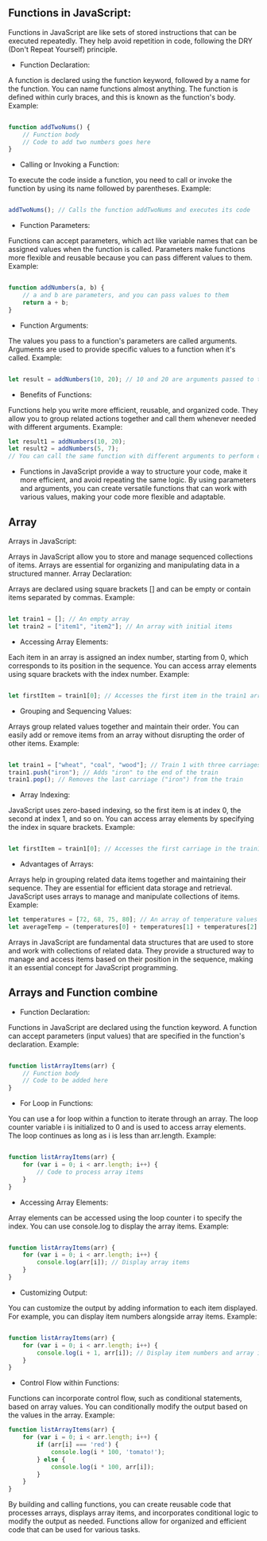 
## Functions in JavaScript:

Functions in JavaScript are like sets of stored instructions that can be executed repeatedly.
They help avoid repetition in code, following the DRY (Don't Repeat Yourself) principle.

- Function Declaration:

A function is declared using the function keyword, followed by a name for the function.
You can name functions almost anything.
The function is defined within curly braces, and this is known as the function's body.
Example:

```javascript

function addTwoNums() {
    // Function body
    // Code to add two numbers goes here
}
```
- Calling or Invoking a Function:

To execute the code inside a function, you need to call or invoke the function by using its name followed by parentheses.
Example:

```javascript

addTwoNums(); // Calls the function addTwoNums and executes its code
```
- Function Parameters:

Functions can accept parameters, which act like variable names that can be assigned values when the function is called.
Parameters make functions more flexible and reusable because you can pass different values to them.
Example:

```javascript

function addNumbers(a, b) {
    // a and b are parameters, and you can pass values to them
    return a + b;
}
```
- Function Arguments:

The values you pass to a function's parameters are called arguments.
Arguments are used to provide specific values to a function when it's called.
Example:

```javascript

let result = addNumbers(10, 20); // 10 and 20 are arguments passed to the function
```

- Benefits of Functions:

Functions help you write more efficient, reusable, and organized code.
They allow you to group related actions together and call them whenever needed with different arguments.
Example:

```javascript
let result1 = addNumbers(10, 20);
let result2 = addNumbers(5, 7);
// You can call the same function with different arguments to perform different calculations.
```
- Functions in JavaScript provide a way to structure your code, make it more efficient, and avoid repeating the same logic. By using parameters and arguments, you can create versatile functions that can work with various values, making your code more flexible and adaptable.

## Array

Arrays in JavaScript:

Arrays in JavaScript allow you to store and manage sequenced collections of items.
Arrays are essential for organizing and manipulating data in a structured manner.
Array Declaration:

Arrays are declared using square brackets [] and can be empty or contain items separated by commas.
Example:

```javascript

let train1 = []; // An empty array
let train2 = ["item1", "item2"]; // An array with initial items
```
- Accessing Array Elements:

Each item in an array is assigned an index number, starting from 0, which corresponds to its position in the sequence.
You can access array elements using square brackets with the index number.
Example:

```javascript

let firstItem = train1[0]; // Accesses the first item in the train1 array
```
- Grouping and Sequencing Values:

Arrays group related values together and maintain their order.
You can easily add or remove items from an array without disrupting the order of other items.
Example:

```javascript

let train1 = ["wheat", "coal", "wood"]; // Train 1 with three carriages
train1.push("iron"); // Adds "iron" to the end of the train
train1.pop(); // Removes the last carriage ("iron") from the train
```
- Array Indexing:

JavaScript uses zero-based indexing, so the first item is at index 0, the second at index 1, and so on.
You can access array elements by specifying the index in square brackets.
Example:

```javascript

let firstItem = train1[0]; // Accesses the first carriage in the train1 array (contains "wheat")
```
- Advantages of Arrays:

Arrays help in grouping related data items together and maintaining their sequence.
They are essential for efficient data storage and retrieval.
JavaScript uses arrays to manage and manipulate collections of items.
Example:

```javascript
let temperatures = [72, 68, 75, 80]; // An array of temperature values
let averageTemp = (temperatures[0] + temperatures[1] + temperatures[2] + temperatures[3]) / 4; // Calculate the average temperature
```
Arrays in JavaScript are fundamental data structures that are used to store and work with collections of related data. They provide a structured way to manage and access items based on their position in the sequence, making it an essential concept for JavaScript programming.

## Arrays and Function combine
- Function Declaration:

Functions in JavaScript are declared using the function keyword.
A function can accept parameters (input values) that are specified in the function's declaration.
Example:

```javascript

function listArrayItems(arr) {
    // Function body
    // Code to be added here
}
```
- For Loop in Functions:

You can use a for loop within a function to iterate through an array.
The loop counter variable i is initialized to 0 and is used to access array elements.
The loop continues as long as i is less than arr.length.
Example:

```javascript

function listArrayItems(arr) {
    for (var i = 0; i < arr.length; i++) {
        // Code to process array items
    }
}
```
- Accessing Array Elements:

Array elements can be accessed using the loop counter i to specify the index.
You can use console.log to display the array items.
Example:

```javascript

function listArrayItems(arr) {
    for (var i = 0; i < arr.length; i++) {
        console.log(arr[i]); // Display array items
    }
}
```
- Customizing Output:

You can customize the output by adding information to each item displayed.
For example, you can display item numbers alongside array items.
Example:

```javascript

function listArrayItems(arr) {
    for (var i = 0; i < arr.length; i++) {
        console.log(i + 1, arr[i]); // Display item numbers and array items
    }
}
```
- Control Flow within Functions:

Functions can incorporate control flow, such as conditional statements, based on array values.
You can conditionally modify the output based on the values in the array.
Example:

```javascript
function listArrayItems(arr) {
    for (var i = 0; i < arr.length; i++) {
        if (arr[i] === 'red') {
            console.log(i * 100, 'tomato!');
        } else {
            console.log(i * 100, arr[i]);
        }
    }
}
```
By building and calling functions, you can create reusable code that processes arrays, displays array items, and incorporates conditional logic to modify the output as needed. Functions allow for organized and efficient code that can be used for various tasks.